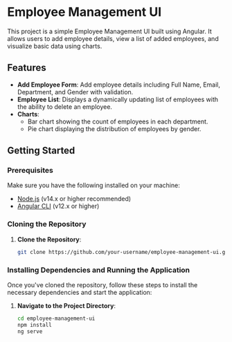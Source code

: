 # Employee Management UI

This project is a simple Employee Management UI built using Angular. It allows users to add employee details, view a list of added employees, and visualize basic data using charts.

## Features

- **Add Employee Form**: Add employee details including Full Name, Email, Department, and Gender with validation.
- **Employee List**: Displays a dynamically updating list of employees with the ability to delete an employee.
- **Charts**:
  - Bar chart showing the count of employees in each department.
  - Pie chart displaying the distribution of employees by gender.

## Getting Started

### Prerequisites

Make sure you have the following installed on your machine:

- [Node.js](https://nodejs.org/) (v14.x or higher recommended)
- [Angular CLI](https://angular.io/cli) (v12.x or higher)

### Cloning the Repository

1. **Clone the Repository**:
   ```bash
   git clone https://github.com/your-username/employee-management-ui.git
   ```

### Installing Dependencies and Running the Application

Once you've cloned the repository, follow these steps to install the necessary dependencies and start the application:

1. **Navigate to the Project Directory**:

   ```bash
   cd employee-management-ui
   npm install
   ng serve
   ```
